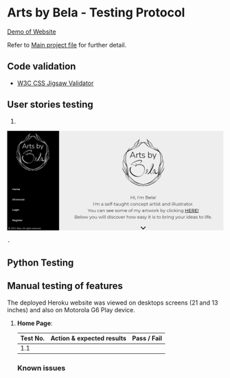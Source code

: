 # Arts by Bela - Testing Protocol

[Demo of Website](https://arts-by-bela.herokuapp.com/)

Refer to [Main project file](README.md) for further detail.

## Code validation

- [W3C CSS Jigsaw Validator](https://jigsaw.w3.org/css-validator/)
<!-- - [W3C Markup Validator](https://validator.w3.org/#validate_by_input)
- [JSHint Validator](https://jshint.com/)
- [Python Validator](http://pep8online.com/) -->
<!-- 
All HTML, CSS, JS and Python files were validated and returned no errors at the time of this entry. -->

## User stories testing

1.	

![](screenshots/screenshot-user-story-1.png "")

    - 


## Python Testing


## Manual testing of features

The deployed Heroku website was viewed on  desktops screens (21 and 13 inches) and also on Motorola G6 Play device.

<!-- The website was tested with Google Chrome (v.91.0), Mozilla Firefox (v.89) and Microsoft Edge (v.91) browsers.

On mobile, it was viewed with Google Chrome application v.91.0 on Android 9.

The Developer Tools of Google Chrome (v.91) on desktop was used to verify responsiveness on different devices. -->

1. **Home Page**:

   | Test No. | Action & expected results                                    | Pass / Fail |
   | -------- | :----------------------------------------------------------- | :---------- |
   | 1.1      |     |       |


   ### Known issues

